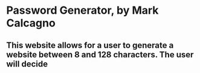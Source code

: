 # Password Generator, by Mark Calcagno
## This website allows for a user to generate a website between 8 and 128 characters.  The user will decide 
